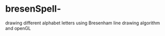 # bresenSpell-
drawing different alphabet letters using Bresenham line drawing algorithm and openGL 
![]()
